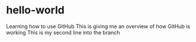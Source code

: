 # hello-world
Learning how to use GitHub
This is giving me an overview of how GitHub is working
This is my second line into the branch
